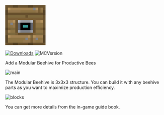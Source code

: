 <img alt="logo" height="128" src="https://github.com/GlodBlock/ModularBees/blob/master/src/main/resources/logo.png?raw=true" width="128"/>

[![Downloads](https://cf.way2muchnoise.eu/full_1350380_downloads.svg)](https://www.curseforge.com/minecraft/mc-mods/modular-bees) ![MCVsrsion](https://cf.way2muchnoise.eu/versions/1350380.svg)

Add a Modular Beehive for Productive Bees

<img alt="main" src="https://media.forgecdn.net/attachments/1336/10/show.png" width="769" height="718"/>

The Modular Beehive is 3x3x3 structure. You can build it with any beehive parts as you want to maximize production efficiency.

<img alt="blocks" src="https://media.forgecdn.net/attachments/1336/12/blocks.png" width="769" height="718"/>

You can get more details from the in-game guide book.

